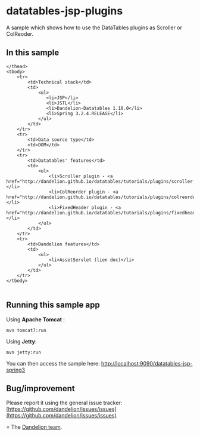 datatables-jsp-plugins
=================================================================

A sample which shows how to use the DataTables plugins as Scroller or ColReoder.

## In this sample

<table>
	<thead>
	
	</thead>
	<tbody>
		<tr>
			<td>Technical stack</td>
			<td>
				<ul>
				   <li>JSP</li>
				   <li>JSTL</li>
				   <li>Dandelion-Datatables 1.10.0</li>
				   <li>Spring 3.2.4.RELEASE</li>
				</ul>
			</td>
		</tr>
		<tr>
			<td>Data source type</td>
			<td>DOM</td>
		</tr>
		<tr>
			<td>Datatables' features</td>
			<td>
				<ul>
					<li>Scroller plugin - <a href="http://dandelion.github.io/datatables/tutorials/plugins/scroller.html">Doc</a></li>
 					<li>ColReorder plugin - <a href="http://dandelion.github.io/datatables/tutorials/plugins/colreorder.html">Doc</a></li>
 					<li>FixedHeader plugin - <a href="http://dandelion.github.io/datatables/tutorials/plugins/fixedheader.html">Doc</a></li>
				</ul>
			</td>
		</tr>
		<tr>
			<td>Dandelion features</td>
			<td>
				<ul>
					<li>AssetServlet (lien doc)</li>
				</ul>
			</td>
		</tr>
	</tbody>
</table>

## Running this sample app

Using __Apache Tomcat__ :

    mvn tomcat7:run

Using __Jetty__:

    mvn jetty:run

You can then access the sample here: [http://localhost:9090/datatables-jsp-spring3](http://localhost:9090/datatables-jsp-spring3)

## Bug/improvement

Please report it using the general issue tracker: [https://github.com/dandelion/issues/issues](https://github.com/dandelion/issues/issues)

=
The [Dandelion team](http://dandelion.github.io/team/).